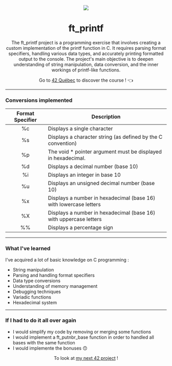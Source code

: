 <p align="center">
  <img src="https://github.com/LaOuede/42-project-badges/blob/main/badges/ft_printfe.png" />
</p>

<h1 align=center>ft_printf</h1>

<p align=center>The ft_printf project is a programming exercise that involves creating a custom implementation of the printf function in C.
It requires parsing format specifiers, handling various data types, and accurately printing formatted output to the console.
The project's main objective is to deepen understanding of string manipulation, data conversion, and the inner workings of printf-like functions.
</p>

<div align="center">

Go to [42 Québec](https://42quebec.com/) to discover the course ! 👈
</div>

---

<h3 align="left">Conversions implemented</h3>
<table>
  <tr>
    <th>Format Specifier</th>
    <th>Description</th>
  </tr>
   </thead>
  <tbody>
	  </thead>
     <tr>
        <td align="center">%c</td>
        <td>Displays a single character</td>
      </tr>
      <tr>
        <td align="center">%s</td>
        <td>Displays a character string (as defined by the C convention)</td>
      </tr>
      <tr>
         <td align="center">%p</td>
         <td>The void * pointer argument must be displayed in hexadecimal.</td>
      </tr>
      <tr>
         <td align="center">%d</td>
         <td>Displays a decimal number (base 10)</td>
      </tr>
      <tr>
         <td align="center">%i</td>
      <td>Displays an integer in base 10</td>
      </tr>
      <tr>
         <td align="center">%u</td>
         <td>Displays an unsigned decimal number (base 10)</td>
      </tr>
      <tr>
         <td align="center">%x</td>
         <td>Displays a number in hexadecimal (base 16) with lowercase letters</td>
      </tr>
      <tr>
         <td align="center">%X</td>
         <td>Displays a number in hexadecimal (base 16) with uppercase letters</td>
      </tr>
      <tr>
         <td align="center">%%</td>
         <td>Displays a percentage sign</td>
      </tr>
    </thead>
  <tbody>
</table>



---

<h3 align="left">What I've learned</h3>

I've acquired a lot of basic knowledge on C programming :
- String manipulation
- Parsing and handling format specifiers
- Data type conversions
- Understanding of memory management
- Debugging techniques
- Variadic functions
- Hexadecimal system

---

<h3 align="left">If I had to do it all over again</h3>

- I would simplify my code by removing or merging some functions
- I would implement a ft_putnbr_base function in order to handled all bases with the same function
- I would implemente the bonuses 🙃

<div align="center">

To look at [my next 42 project](https://github.com/LaOuede/get_next_line) !
</div>
